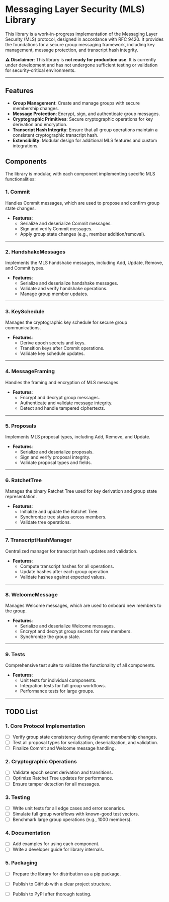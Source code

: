 # Messaging Layer Security (MLS) Library

This library is a work-in-progress implementation of the Messaging Layer Security (MLS) protocol, designed in accordance with RFC 9420. It provides the foundations for a secure group messaging framework, including key management, message protection, and transcript hash integrity.

**⚠️ Disclaimer**: This library is **not ready for production use**. It is currently under development and has not undergone sufficient testing or validation for security-critical environments.

---

## Features

- **Group Management**: Create and manage groups with secure membership changes.
- **Message Protection**: Encrypt, sign, and authenticate group messages.
- **Cryptographic Primitives**: Secure cryptographic operations for key derivation and encryption.
- **Transcript Hash Integrity**: Ensure that all group operations maintain a consistent cryptographic transcript hash.
- **Extensibility**: Modular design for additional MLS features and custom integrations.

## Components

The library is modular, with each component implementing specific MLS functionalities:

### 1. **Commit**

Handles Commit messages, which are used to propose and confirm group state changes.

- **Features**:
    - Serialize and deserialize Commit messages.
    - Sign and verify Commit messages.
    - Apply group state changes (e.g., member addition/removal).

---

### 2. **HandshakeMessages**

Implements the MLS handshake messages, including Add, Update, Remove, and Commit types.

- **Features**:
    - Serialize and deserialize handshake messages.
    - Validate and verify handshake operations.
    - Manage group member updates.

---

### 3. **KeySchedule**

Manages the cryptographic key schedule for secure group communications.

- **Features**:
    - Derive epoch secrets and keys.
    - Transition keys after Commit operations.
    - Validate key schedule updates.

---

### 4. **MessageFraming**

Handles the framing and encryption of MLS messages.

- **Features**:
    - Encrypt and decrypt group messages.
    - Authenticate and validate message integrity.
    - Detect and handle tampered ciphertexts.

---

### 5. **Proposals**

Implements MLS proposal types, including Add, Remove, and Update.

- **Features**:
    - Serialize and deserialize proposals.
    - Sign and verify proposal integrity.
    - Validate proposal types and fields.

---

### 6. **RatchetTree**

Manages the binary Ratchet Tree used for key derivation and group state representation.

- **Features**:
    - Initialize and update the Ratchet Tree.
    - Synchronize tree states across members.
    - Validate tree operations.

---

### 7. **TranscriptHashManager**

Centralized manager for transcript hash updates and validation.

- **Features**:
    - Compute transcript hashes for all operations.
    - Update hashes after each group operation.
    - Validate hashes against expected values.

---

### 8. **WelcomeMessage**

Manages Welcome messages, which are used to onboard new members to the group.

- **Features**:
    - Serialize and deserialize Welcome messages.
    - Encrypt and decrypt group secrets for new members.
    - Synchronize the group state.

---

### 9. **Tests**

Comprehensive test suite to validate the functionality of all components.

- **Features**:
    - Unit tests for individual components.
    - Integration tests for full group workflows.
    - Performance tests for large groups.

---

## TODO List

### 1. Core Protocol Implementation

- [ ]  Verify group state consistency during dynamic membership changes.
- [ ]  Test all proposal types for serialization, deserialization, and validation.
- [ ]  Finalize Commit and Welcome message handling.

### 2. Cryptographic Operations

- [ ]  Validate epoch secret derivation and transitions.
- [ ]  Optimize Ratchet Tree updates for performance.
- [ ]  Ensure tamper detection for all messages.

### 3. Testing

- [ ]  Write unit tests for all edge cases and error scenarios.
- [ ]  Simulate full group workflows with known-good test vectors.
- [ ]  Benchmark large group operations (e.g., 1000 members).

### 4. Documentation

- [ ]  Add examples for using each component.
- [ ]  Write a developer guide for library internals.

### 5. Packaging

- [ ]  Prepare the library for distribution as a pip package.
- [ ]  Publish to GitHub with a clear project structure.
- [ ]  Publish to PyPI after thorough testing.

